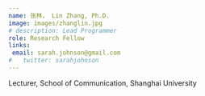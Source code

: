 ```yaml
---
name: 张林， Lin Zhang, Ph.D.
image: images/zhanglin.jpg
# description: Lead Programmer
role: Research Fellow
links:
 email: sarah.johnson@gmail.com
#   twitter: sarahjohnson
---
```


Lecturer, School of Communication, Shanghai University
